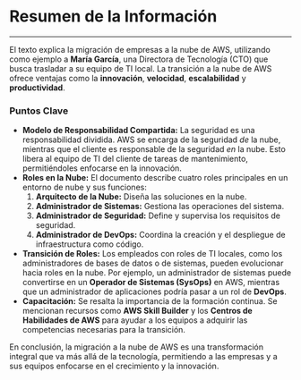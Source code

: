# Resumen de la Información

---

El texto explica la migración de empresas a la nube de AWS, utilizando como ejemplo a **María García**, una Directora de Tecnología (CTO) que busca trasladar a su equipo de TI local. La transición a la nube de AWS ofrece ventajas como la **innovación**, **velocidad**, **escalabilidad** y **productividad**.

### Puntos Clave

* **Modelo de Responsabilidad Compartida:** La seguridad es una responsabilidad dividida. AWS se encarga de la seguridad *de* la nube, mientras que el cliente es responsable de la seguridad *en* la nube. Esto libera al equipo de TI del cliente de tareas de mantenimiento, permitiéndoles enfocarse en la innovación.
* **Roles en la Nube:** El documento describe cuatro roles principales en un entorno de nube y sus funciones:
    1.  **Arquitecto de la Nube:** Diseña las soluciones en la nube.
    2.  **Administrador de Sistemas:** Gestiona las operaciones del sistema.
    3.  **Administrador de Seguridad:** Define y supervisa los requisitos de seguridad.
    4.  **Administrador de DevOps:** Coordina la creación y el despliegue de infraestructura como código.
* **Transición de Roles:** Los empleados con roles de TI locales, como los administradores de bases de datos o de sistemas, pueden evolucionar hacia roles en la nube. Por ejemplo, un administrador de sistemas puede convertirse en un **Operador de Sistemas (SysOps)** en AWS, mientras que un administrador de aplicaciones podría pasar a un rol de **DevOps**.
* **Capacitación:** Se resalta la importancia de la formación continua. Se mencionan recursos como **AWS Skill Builder** y los **Centros de Habilidades de AWS** para ayudar a los equipos a adquirir las competencias necesarias para la transición.

En conclusión, la migración a la nube de AWS es una transformación integral que va más allá de la tecnología, permitiendo a las empresas y a sus equipos enfocarse en el crecimiento y la innovación.